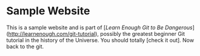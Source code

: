# Sample Website

This is a sample website and is part of [*Learn Enough Git to Be Dangerous*] (http://learnenough.com/git-tutorial),
possibly the greatest beginner Git tutorial in the history of the Universe. You should totally [check it out]. Now
back to the git.
